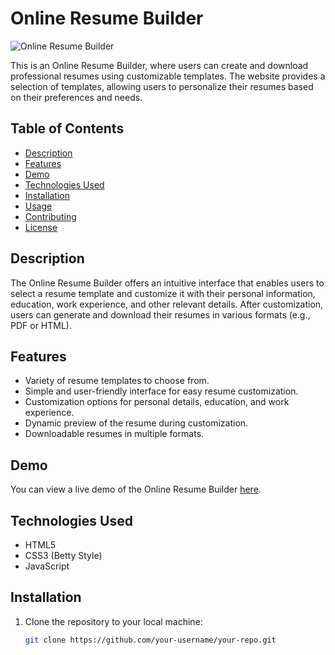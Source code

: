 # Online Resume Builder

![Online Resume Builder](link_to_your_banner_image.png)

This is an Online Resume Builder, where users can create and download professional resumes using customizable templates. The website provides a selection of templates, allowing users to personalize their resumes based on their preferences and needs.

## Table of Contents

- [Description](#description)
- [Features](#features)
- [Demo](#demo)
- [Technologies Used](#technologies-used)
- [Installation](#installation)
- [Usage](#usage)
- [Contributing](#contributing)
- [License](#license)

## Description

The Online Resume Builder offers an intuitive interface that enables users to select a resume template and customize it with their personal information, education, work experience, and other relevant details. After customization, users can generate and download their resumes in various formats (e.g., PDF or HTML).

## Features

- Variety of resume templates to choose from.
- Simple and user-friendly interface for easy resume customization.
- Customization options for personal details, education, and work experience.
- Dynamic preview of the resume during customization.
- Downloadable resumes in multiple formats.

## Demo

You can view a live demo of the Online Resume Builder [here](link_to_live_demo).

## Technologies Used

- HTML5
- CSS3 (Betty Style)
- JavaScript

## Installation

1. Clone the repository to your local machine:

   ```bash
   git clone https://github.com/your-username/your-repo.git

